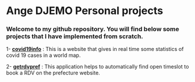 # Ange DJEMO Personal projects

### Welcome to my github repository. You will find below some projects that I have implemented from scratch.

1- **[covid19info](https://github.com/DJEMOA/covid19info)** : 
This is a website that gives in real time some statistics of covid 19 cases in a world map.

2- **[getrdvpref](https://github.com/DJEMOA/getrdvpref)** :
This application helps to automatically find open timeslot to book a RDV on the prefecture website.


